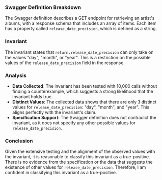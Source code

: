 ### Swagger Definition Breakdown
The Swagger definition describes a GET endpoint for retrieving an artist's albums, with a response schema that includes an array of items. Each item has a property called `release_date_precision`, which is defined as a string. 

### Invariant
The invariant states that `return.release_date_precision` can only take on the values "day", "month", or "year". This is a restriction on the possible values of the `release_date_precision` field in the response. 

### Analysis
- **Data Collected**: The invariant has been tested with 10,000 calls without finding a counterexample, which suggests a strong likelihood that the invariant holds true. 
- **Distinct Values**: The collected data shows that there are only 3 distinct values for `release_date_precision`: "day", "month", and "year". This aligns perfectly with the invariant's claim. 
- **Specification Support**: The Swagger definition does not contradict the invariant, as it does not specify any other possible values for `release_date_precision`. 

### Conclusion
Given the extensive testing and the alignment of the observed values with the invariant, it is reasonable to classify this invariant as a true-positive. There is no evidence from the specification or the data that suggests the existence of other values for `release_date_precision`. Therefore, I am confident in classifying this invariant as a true-positive.
